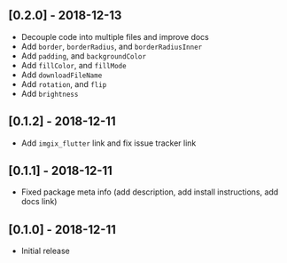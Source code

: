 ## [0.2.0] - 2018-12-13

- Decouple code into multiple files and improve docs
- Add `border`, `borderRadius`, and `borderRadiusInner`
- Add `padding`, and `backgroundColor`
- Add `fillColor`, and `fillMode`
- Add `downloadFileName`
- Add `rotation`, and `flip`
- Add `brightness`

## [0.1.2] - 2018-12-11

- Add `imgix_flutter` link and fix issue tracker link

## [0.1.1] - 2018-12-11

- Fixed package meta info (add description, add install instructions, add docs link)

## [0.1.0] - 2018-12-11

- Initial release
